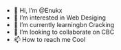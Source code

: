- 👋 Hi, I’m @Enukx
- 👀 I’m interested in Web Desiging
- 🌱 I’m currently learningbn Cracking
- 💞️ I’m looking to collaborate on CBC
- 📫 How to reach me Cool

<!---
Enukx/Enukx is a ✨ special ✨ repository because its `README.md` (this file) appears on your GitHub profile.
You can click the Preview link to take a look at your changes.
--->
